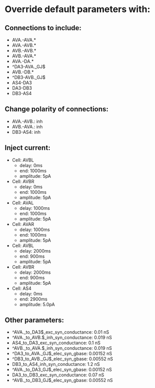 # Override default parameters with:
## Connections to include:
- AVA.-AVA.*
- AVA.-AVB.*
- AVB.-AVB.*
- AVB.-AVA.*
- AVA.-DA.*
- ^DA3-AVA.\_GJ$
- AVB.-DB.*
- ^DB3-AVB.\_GJ$
- AS4-DA3
- DA3-DB3
- DB3-AS4

## Change polarity of connections:
- AVA.-AVB.: inh
- AVB.-AVA.: inh
- DB3-AS4: inh

## Inject current:
- Cell: AVBL
    - delay: 0ms
    - end: 1000ms
    - amplitude: 5pA
- Cell: AVBR
    - delay: 0ms
    - end: 1000ms
    - amplitude: 5pA
- Cell: AVAL
    - delay: 1000ms
    - end: 1000ms
    - amplitude: 5pA
- Cell: AVAR
    - delay: 1000ms
    - end: 1000ms
    - amplitude: 5pA
- Cell: AVBL
    - delay: 2000ms
    - end: 900ms
    - amplitude: 5pA
- Cell: AVBR
    - delay: 2000ms
    - end: 900ms
    - amplitude: 5pA
- Cell: AS4
    - delay: 0ms
    - end: 2900ms
    - amplitude: 5.0pA

## Other parameters:
- ^AVA._to_DA3$_exc_syn_conductance: 0.01 nS
- ^AVA._to_AVB.$_inh_syn_conductance: 0.019 nS
- AS4_to_DA3_exc_syn_conductance: 0.1 nS
- ^AVB._to_AVA.$_inh_syn_conductance: 0.019 nS
- ^DA3_to_AVA.\_GJ$_elec_syn_gbase: 0.00152 nS
- ^DB3_to_AVB.\_GJ$_elec_syn_gbase: 0.00552 nS
- DB3_to_AS4_inh_syn_conductance: 1.2 nS
- ^AVA._to_DA3\_GJ$_elec_syn_gbase: 0.00152 nS
- DA3_to_DB3_exc_syn_conductance: 0.07 nS
- ^AVB._to_DB3\_GJ$_elec_syn_gbase: 0.00552 nS

